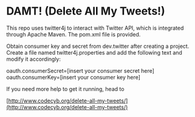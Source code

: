 DAMT! (Delete All My Tweets!)
=============================

This repo uses twitter4j to interact with Twitter API, which is integrated through Apache Maven. The pom.xml file is provided.

Obtain consumer key and secret from dev.twitter after creating a project. Create a file named twitter4j.properties and add the following text and modify it accordingly:

oauth.consumerSecret=[insert your consumer secret here]
oauth.consumerKey=[insert your consumer key here]

If you need more help to get it running, head to

[http://www.codecyb.org/delete-all-my-tweets/](http://www.codecyb.org/delete-all-my-tweets/)


